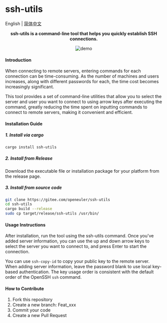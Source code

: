 # ssh-utils
English | [简体中文](./README.md)
<div align="center">

**ssh-utils is a command-line tool that helps you quickly establish SSH connections.**

![demo](https://gitee.com/YukinoCoco/ssh-utils/raw/assets/assets/demo.gif)

</div>

#### Introduction
When connecting to remote servers, entering commands for each connection can be time-consuming. As the number of machines and users increases, along with different passwords for each, the time cost becomes increasingly significant.  

This tool provides a set of command-line utilities that allow you to select the server and user you want to connect to using arrow keys after executing the command, greatly reducing the time spent on inputting commands to connect to remote servers, making it convenient and efficient.

#### Installation Guide

##### 1. Install via cargo
```bash
cargo install ssh-utils
```

##### 2. Install from Release
Download the executable file or installation package for your platform from the release page.

##### 3. Install from source code
```bash
git clone https://gitee.com/openeuler/ssh-utils
cd ssh-utils
cargo build --release
sudo cp target/release/ssh-utils /usr/bin/
```

#### Usage Instructions

After installation, run the tool using the ssh-utils command. Once you've added server information, you can use the up and down arrow keys to select the server you want to connect to, and press Enter to start the connection.  

You can use `ssh-copy-id` to copy your public key to the remote server. When adding server information, leave the password blank to use local key-based authentication. The key usage order is consistent with the default order of the OpenSSH `ssh` command.

#### How to Contribute

1. Fork this repository
2. Create a new branch: Feat_xxx
3. Commit your code
4. Create a new Pull Request